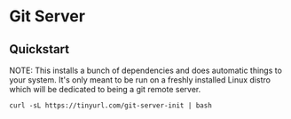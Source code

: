 # Git Server

## Quickstart

NOTE: This installs a bunch of dependencies and does automatic things to your system. It's only meant to be run on a freshly installed Linux distro which will be dedicated to being a git remote server.

```shell
curl -sL https://tinyurl.com/git-server-init | bash
```

